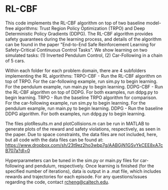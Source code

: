 # RL-CBF
This code implements the RL-CBF algorithm on top of two baseline model-free algorithms: Trust Region Policy Optimization (TRPO) and Deep Deterministic Policy Gradients (DDPG). The RL-CBF algorithm provides safety guarantees during the learning process, and details of the algorithm can be found in the paper "End-to-End Safe Reinforcement Learning for Safety-Critical Continuous Control Tasks". We show learning on two simulated tasks: (1) Inverted Pendulum Control, (2) Car-Following in a chain of 5 cars.

Within each folder for each problem domain, there are 4 subfolders implementing the RL algorithms:
TRPO-CBF - Run the RL-CBF algorithm on top of TRPO. For the car-following example, run sim.py to begin learning. For the pendulum example, run main.py to begin learning. 
DDPG-CBF - Run the RL-CBF algorithm on top of DDPG. For both examples, run ddpg.py to begin learning.
TRPO - Run the baseline TRPO algorithm for comparison. For the car-following example, run sim.py to begin learning. For the pendulum example, run main.py to begin learning. 
DDPG - Run the baseline DDPG algorithm. For both examples, run ddpg.py to begin learning.

The files plotResults.m and plotCollisions.m can be run in MATLAB to generate plots of the reward and safety violations, respectively, as seen in the paper. Due to space constraints, the data files are not included, here, but all code with the data files can be found at: https://www.dropbox.com/sh/23t9ez2ho3wbp7g/AABGjN1GSvYkCEE8xA7cB707a?dl=0

Hyperparameters can be tuned in the sim.py or main.py files for car-following and pendulum, respectively. Once learning is finished (for the specified number of iterations), data is output in a .mat file, which includes rewards and trajectories for each episode. For any questions/issues regarding the code, contact rcheng@caltech.edu. 
